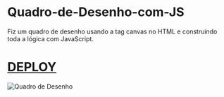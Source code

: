# Quadro-de-Desenho-com-JS
Fiz um quadro de desenho usando a tag canvas no HTML e construindo toda a lógica com JavaScript.
# <a href="https://quadro-de-desenho-created-by-elias.netlify.app/">DEPLOY</a>
![Quadro de Desenho](https://github.com/EliaxZen/Quadro-de-Desenho-com-JS/assets/132005740/42d13c7a-167c-4df1-9cba-4b7bdbcee188)
